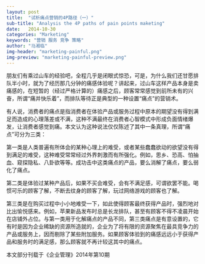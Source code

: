 ```yaml
---
layout: post
title:  "试析痛点营销的4P路径（一）"
sub-title: "Analysis the 4P paths of pain points maketing"
date:   2014-10-30
categories: "Marketing"
keywords: "营销 服务 竞争 策略"
author: "马湘临"
img-header: "marketing-painful.png"
img-preview: "marketing-painful-preview.png"
---
```


朋友们有乘过山车的经验吧，全程几乎是闭眼式惊恐，可是，为什么我们还甘愿排队半小时，就为了经历那几分钟的痛感体验呢？讲起来，过山车这样产品本身是卖痛感的，在短暂的（经过严格计算的）痛感之后，顾客常常感觉到前所未有的兴奋，所谓“痛并快乐着”，而排队等待正是典型的一种设置“痛点”的营销术。

有人说，消费者的痛点是指消费者在体验产品或服务过程中原本的期望没有得到满足而造成的心理落差或不满，这种不满最终在消费者心智模式中形成负面情绪爆发，让消费者感觉到痛。本文认为这种说法仅仅陈述了其中一条真理，所谓“痛点”可分为三类：

第一类是人类普遍有所体会的某种心理上的难受，或者某些蠢蠢欲动的欲望没有得到满足的难受，这种难受常常经过外界刺激而有所强化。例如，思乡、恐高、怕抽血、窥探隐私、八卦欲等等。成功击中这类痛点的产品，要么消解了痛点，要么弱化了痛点。

第二类是体验过某种产品后，如果不买会难受，会有不满足感，可谓欲罢不能。喝惯可乐的顾客了解，不断去纹身的顾客了解，玩过网络游戏的顾客也了解。

第三类是在购买过程中小小地难受一下，如此使得顾客最终获得产品时，强烈地对比出愉悦感来。例如，苹果新品发布时总是长龙排队，甚至有顾客不得不凌晨开始在店铺外占位。与第一类用于化解痛点的产品不同，第三类痛点是有意设置的，它有时是因为企业稀缺的资源所造就的，企业为了将有限的资源聚焦在最具竞争力的产品或服务上，因而剔除了某些附加服务。如果顾客体验到的痛感远远小于获得产品和服务时的满足感，那么顾客就不再计较这其中的痛点。

本文部分刊载于《企业管理》2014年第10期